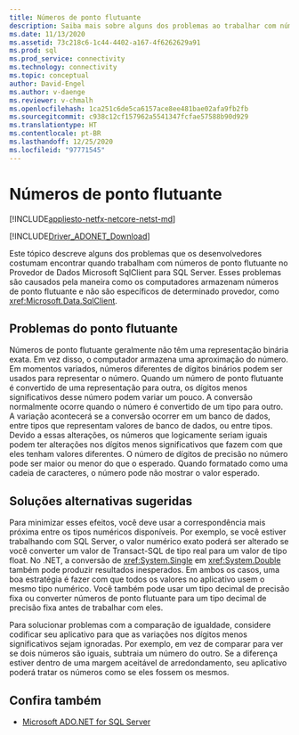 ```yaml
---
title: Números de ponto flutuante
description: Saiba mais sobre alguns dos problemas ao trabalhar com números de ponto flutuante no Provedor de Dados Microsoft SqlClient para SQL Server.
ms.date: 11/13/2020
ms.assetid: 73c218c6-1c44-4402-a167-4f6262629a91
ms.prod: sql
ms.prod_service: connectivity
ms.technology: connectivity
ms.topic: conceptual
author: David-Engel
ms.author: v-daenge
ms.reviewer: v-chmalh
ms.openlocfilehash: 1ca251c6de5ca6157ace8ee481bae02afa9fb2fb
ms.sourcegitcommit: c938c12cf157962a5541347fcfae57588b90d929
ms.translationtype: HT
ms.contentlocale: pt-BR
ms.lasthandoff: 12/25/2020
ms.locfileid: "97771545"
---
```

# <a name="floating-point-numbers"></a>Números de ponto flutuante

[!INCLUDE[appliesto-netfx-netcore-netst-md](../../includes/appliesto-netfx-netcore-netst-md.md)]

[!INCLUDE[Driver_ADONET_Download](../../includes/driver_adonet_download.md)]

Este tópico descreve alguns dos problemas que os desenvolvedores costumam encontrar quando trabalham com números de ponto flutuante no Provedor de Dados Microsoft SqlClient para SQL Server. Esses problemas são causados pela maneira como os computadores armazenam números de ponto flutuante e não são específicos de determinado provedor, como <xref:Microsoft.Data.SqlClient>.

## <a name="floating-point-pitfall"></a>Problemas do ponto flutuante

Números de ponto flutuante geralmente não têm uma representação binária exata. Em vez disso, o computador armazena uma aproximação do número. Em momentos variados, números diferentes de dígitos binários podem ser usados para representar o número. Quando um número de ponto flutuante é convertido de uma representação para outra, os dígitos menos significativos desse número podem variar um pouco. A conversão normalmente ocorre quando o número é convertido de um tipo para outro. A variação acontecerá se a conversão ocorrer em um banco de dados, entre tipos que representam valores de banco de dados, ou entre tipos. Devido a essas alterações, os números que logicamente seriam iguais podem ter alterações nos dígitos menos significativos que fazem com que eles tenham valores diferentes. O número de dígitos de precisão no número pode ser maior ou menor do que o esperado. Quando formatado como uma cadeia de caracteres, o número pode não mostrar o valor esperado.

## <a name="suggested-workarounds"></a>Soluções alternativas sugeridas

Para minimizar esses efeitos, você deve usar a correspondência mais próxima entre os tipos numéricos disponíveis. Por exemplo, se você estiver trabalhando com SQL Server, o valor numérico exato poderá ser alterado se você converter um valor de Transact-SQL de tipo real para um valor de tipo float. No .NET, a conversão de <xref:System.Single> em <xref:System.Double> também pode produzir resultados inesperados. Em ambos os casos, uma boa estratégia é fazer com que todos os valores no aplicativo usem o mesmo tipo numérico. Você também pode usar um tipo decimal de precisão fixa ou converter números de ponto flutuante para um tipo decimal de precisão fixa antes de trabalhar com eles.

Para solucionar problemas com a comparação de igualdade, considere codificar seu aplicativo para que as variações nos dígitos menos significativos sejam ignoradas. Por exemplo, em vez de comparar para ver se dois números são iguais, subtraia um número do outro. Se a diferença estiver dentro de uma margem aceitável de arredondamento, seu aplicativo poderá tratar os números como se eles fossem os mesmos.

## <a name="see-also"></a>Confira também

- [Microsoft ADO.NET for SQL Server](microsoft-ado-net-sql-server.md)
